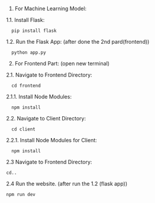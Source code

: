 1. For Machine Learning Model:

  1.1. Install Flask:

      pip install flask

  1.2. Run the Flask App: (after done the 2nd pard(frontend))
  
      python app.py  

2. For Frontend Part: (open new terminal)

  2.1. Navigate to Frontend Directory:
  
      cd frontend
      
  2.1.1. Install Node Modules:

      npm install
      
  2.2. Navigate to Client Directory:

      cd client
  
  2.2.1. Install Node Modules for Client:

      npm install
      
  2.3 Navigate to Frontend Directory:

    cd..
    
  2.4 Run the website. (after run the 1.2 (flask app))

    npm run dev

